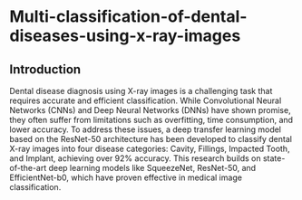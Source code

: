 # Multi-classification-of-dental-diseases-using-x-ray-images
## Introduction
Dental disease diagnosis using X-ray images is a challenging task that requires
accurate and efficient classification. While Convolutional Neural Networks (CNNs)
and Deep Neural Networks (DNNs) have shown promise, they often suffer from
limitations such as overfitting, time consumption, and lower accuracy. To address
these issues, a deep transfer learning model based on the ResNet-50 architecture has
been developed to classify dental X-ray images into four disease categories: Cavity,
Fillings, Impacted Tooth, and Implant, achieving over 92% accuracy. This research
builds on state-of-the-art deep learning models like SqueezeNet, ResNet-50, and
EfficientNet-b0, which have proven effective in medical image classification. 
